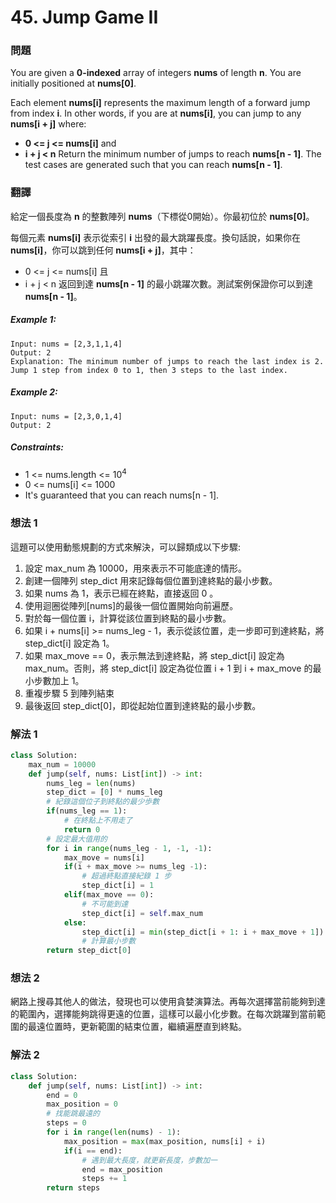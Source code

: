 # 45. Jump Game II
### 問題
You are given a **0-indexed** array of integers **nums** of length **n**. You are initially positioned at **nums[0]**.

Each element **nums[i]** represents the maximum length of a forward jump from index **i**. In other words, if you are at **nums[i]**, you can jump to any **nums[i + j]** where:

- **0 <= j <= nums[i]** and
- **i + j < n**
Return the minimum number of jumps to reach **nums[n - 1]**. The test cases are generated such that you can reach **nums[n - 1]**.

### 翻譯
給定一個長度為 **n** 的整數陣列 **nums**（下標從0開始）。你最初位於 **nums[0]**。

每個元素 **nums[i]** 表示從索引 **i** 出發的最大跳躍長度。換句話說，如果你在 **nums[i]**，你可以跳到任何 **nums[i + j]**，其中：

- 0 <= j <= nums[i] 且
- i + j < n
返回到達 **nums[n - 1]** 的最小跳躍次數。測試案例保證你可以到達 **nums[n - 1]**。

##### Example 1:
    Input: nums = [2,3,1,1,4]
    Output: 2
    Explanation: The minimum number of jumps to reach the last index is 2. Jump 1 step from index 0 to 1, then 3 steps to the last index.

##### Example 2:
    Input: nums = [2,3,0,1,4]
    Output: 2

##### Constraints:
- 1 <= nums.length <= 10<sup>4</sup>
- 0 <= nums[i] <= 1000
- It's guaranteed that you can reach nums[n - 1].

### 想法 1
這題可以使用動態規劃的方式來解決，可以歸類成以下步驟:  
1. 設定 max_num 為 10000，用來表示不可能底達的情形。
2. 創建一個陣列 step_dict 用來記錄每個位置到達終點的最小步數。
3. 如果 nums 為 1，表示已經在終點，直接返回 0 。
4. 使用迴圈從陣列[nums]的最後一個位置開始向前遍歷。
5. 對於每一個位置 i，計算從該位置到終點的最小步數。
6. 如果 i + nums[i] >= nums_leg - 1，表示從該位置，走一步即可到達終點，將 step_dict[i] 設定為 1。
7. 如果 max_move == 0，表示無法到達終點，將 step_dict[i] 設定為 max_num。否則，將 step_dict[i] 設定為從位置 i + 1 到 i + max_move 的最小步數加上 1。
8. 重複步驟 5 到陣列結束
9. 最後返回 step_dict[0]，即從起始位置到達終點的最小步數。
### 解法 1
```python
class Solution:
    max_num = 10000
    def jump(self, nums: List[int]) -> int:
        nums_leg = len(nums)
        step_dict = [0] * nums_leg
        # 紀錄這個位子到終點的最少歩數
        if(nums_leg == 1):
            # 在終點上不用走了
            return 0
        # 設定最大值用的
        for i in range(nums_leg - 1, -1, -1):
            max_move = nums[i]
            if(i + max_move >= nums_leg -1):
                # 超過終點直接紀錄 1 步
                step_dict[i] = 1
            elif(max_move == 0):
                # 不可能到達
                step_dict[i] = self.max_num
            else:
                step_dict[i] = min(step_dict[i + 1: i + max_move + 1]) + 1
                # 計算最小步數
        return step_dict[0]
```
### 想法 2
網路上搜尋其他人的做法，發現也可以使用貪婪演算法。再每次選擇當前能夠到達的範圍內，選擇能夠跳得更遠的位置，這樣可以最小化步數。在每次跳躍到當前範圍的最遠位置時，更新範圍的結束位置，繼續遍歷直到終點。
### 解法 2
```python
class Solution:
    def jump(self, nums: List[int]) -> int:
        end = 0
        max_position = 0
        # 找能跳最遠的
        steps = 0
        for i in range(len(nums) - 1):
            max_position = max(max_position, nums[i] + i)
            if(i == end):
                # 遇到最大長度，就更新長度，步數加一
                end = max_position
                steps += 1
        return steps
```